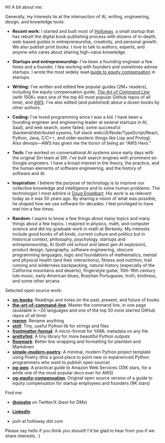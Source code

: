Hi! A bit about me:

Generally, my interests lie at the intersection of AI, writing, engineering, design, and knowledge tools:

- **Recent work:** I started and built most of [Holloway](https://www.holloway.com/catalog), a small startup that has rebuilt the digital book publishing process with dozens of in-depth, web-based guides in entrepreneurship, creativity, and personal growth. We also publish print books. I love to talk to authors, experts, and anyone who cares about sharing high-value knowledge.

- **Startups and entrepreneurship:** I've been a founding engineer a few times and a founder. I like working with founders and sometimes advise startups. I wrote the most widely read [guide to equity compensation](https://www.holloway.com/g/equity-compensation) in startups.
  
- **Writing:** I've written and edited few popular guides (2M+ readers), including the equity compensation guide, [*The Art of Command Line*](https://github.com/jlevy/the-art-of-command-line) (with 150K+ stars one of the top 40 most popular GitHub repos of all time), and [AWS](https://github.com/open-guides/og-aws). I’ve also edited (and published) about a dozen books by other authors.
  
- **Coding:** I've loved programming since I was a kid. I have been a founding engineer and engineering leader at several startups in AI, SaaS, and web search, some failed, some successful (backend/distributed sysems, full stack web/JS/Node/TypeScript/React, Python, Java, C/C++, and older esoteric things like Lisp and Prolog). Also devops—AWS has given me the honor of being an "AWS Hero."
  
- **Tech:** I’ve worked on conversational AI systems since early days with the original Siri team at SRI. I’ve built search engines with prominent ex-Google engineers. I have a broad interest in the theory, the practice, and the human elements of software engineering, and the history of software and AI.

- **Inspiration:** I believe the purpose of technology is to improve our collective knowledge and intelligence and to solve human problems. The technologist I most admire is [Doug Engelbart](https://en.wikipedia.org/wiki/Douglas_Engelbart). His work is as relevant today as it was 50 years ago. By sharing a vision of what was possible, he shaped how we use software for decades. I feel privileged to have met him a few times.
  
- **Random:** I aspire to know a few things about many topics and many things about a few topics. I majored in physics, math, and computer science and did my graduate work in math at Berkeley. My interests include good books of all kinds, current culture and politics but in historical context, philosophy, psychology, startups and entrepreneurship, AI (both old school and latest gen AI explosion), product design, typography, software engineering, obscure programming languages, logic and foundations of mathematics, mental and physical health (and their interactions), fitness and nutrition, trail running and wilderness backpacking, natural history (especially of the California mountains and deserts), fingerstyle guitar, 15th-18th century lute music, early American blues, Brazilian Portuguese, truth, kindness, and some other arcana.

Selected open source work:

- [**on-books**](https://github.com/jlevy/on-books): Readings and notes on the past, present, and future of books
- [**the-art-of-command-line**](https://github.com/jlevy/the-art-of-command-line): Master the command line, in one page (available in ~20 languages and one of the top 50 most starred GitHub repos of all time)
- [**repren**](https://github.com/jlevy/repren): Rename anything
- [**strif**](https://github.com/jlevy/strif): Tiny, useful Python lib for strings and files
- [**frontmatter-format**](https://github.com/jlevy/frontmatter-format): A micro-format for YAML metadata on any file
- [**prettyfmt**](https://github.com/jlevy/prettyfmt): A tiny library for more beautiful Python outputs
- [**flowmark**](https://github.com/jlevy/flowmark): Better line wrapping and formatting for plaintext and Markdown
- [**simple-modern-poetry**](https://github.com/jlevy/simple-modern-poetry): A minimal, modern Python project template using Poetry (this a good place to point new or experienced Python programmers who want to publish open source)
- [**og-aws**](https://github.com/open-guides/og-aws): A practical guide to Amazon Web Services (35K stars, for a while one of the most popular docs ever for AWS)
- [**og-equity-compensation**](https://github.com/jlevy/og-equity-compensation): Original open source version of a guide to equity compensation for startup employees and founders (9K stars)

Find me:

- [**@ojoshe**](https://twitter.com/ojoshe) on Twitter/X (best for DMs)
  
- [**LinkedIn**](https://www.linkedin.com/in/jlevy/)

- josh at holloway dot com

Please say hello if you think you should! I'd be glad to hear from you if we share interests. :)
